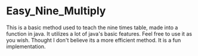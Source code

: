 # Easy_Nine_Multiply
This is a basic method used to teach the nine times table, made into a function in java. It utilizes a lot of java's basic features.
Feel free to use it as you wish. Thought I don't believe its a more efficient method. It is a fun implementation.
